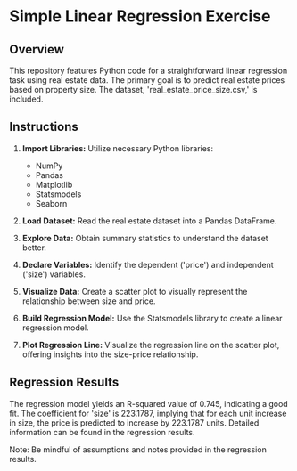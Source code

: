 # Simple Linear Regression Exercise

## Overview

This repository features Python code for a straightforward linear regression task using real estate data. The primary goal is to predict real estate prices based on property size. The dataset, 'real_estate_price_size.csv,' is included.

## Instructions

1. **Import Libraries:** Utilize necessary Python libraries:

   - NumPy
   - Pandas
   - Matplotlib
   - Statsmodels
   - Seaborn

2. **Load Dataset:** Read the real estate dataset into a Pandas DataFrame.

3. **Explore Data:** Obtain summary statistics to understand the dataset better.

4. **Declare Variables:** Identify the dependent ('price') and independent ('size') variables.

5. **Visualize Data:** Create a scatter plot to visually represent the relationship between size and price.

6. **Build Regression Model:** Use the Statsmodels library to create a linear regression model.

7. **Plot Regression Line:** Visualize the regression line on the scatter plot, offering insights into the size-price relationship.

## Regression Results

The regression model yields an R-squared value of 0.745, indicating a good fit. The coefficient for 'size' is 223.1787, implying that for each unit increase in size, the price is predicted to increase by 223.1787 units. Detailed information can be found in the regression results.

Note: Be mindful of assumptions and notes provided in the regression results.
